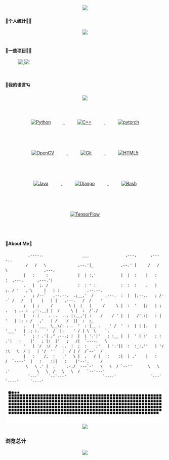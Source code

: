 <div align=center>
  <a href="[https://github.com/catchcodes/github-readme-stats](https://git.io/typing-svg)">
    <img src="https://readme-typing-svg.demolab.com?font=Noto+Serif+Simplified+Chinese&pause=1000&color=696969&width=500&lines=有言：备飨宴为高朋接风，斟琼浆替挚友洗尘。">
  </a>
</div> 


#### 💖个人统计👨‍💻

<div align='center'><img src="https://github-readme-stats.vercel.app/api?username=catchcodes&hide=contribs,prs&count_private=true&show_icons=true&theme=calm"></div>

</br>

#### 🚀一些项目🏄‍♂️

<figure class="half">  
  <a href="https://github.com/catchcodes/DIP_GUI">
      <img src="https://github-readme-stats.vercel.app/api/pin/?username=catchcodes&repo=DIP_GUI">
  </a>  
  <a href="https://github.com/catchcodes/catchcodes.github.io">
      <img src="https://github-readme-stats.vercel.app/api/pin/?username=catchcodes&repo=catchcodes.github.io">
  </a> 
</figure>

</br>

#### 💪我的语言🪐

<div align=center>
  <a href="https://github.com/catchcodes/github-readme-stats">
    <img src="https://github-readme-stats.vercel.app/api/top-langs/?username=catchcodes&layout=compact">
  </a>
</div>

</br>

<div align="center">  
  
<a href="https://www.python.org/" target="_blank">
  <img style="margin: 40px" src="https://profilinator.rishav.dev/skills-assets/python-original.svg" alt="Python" height="50" />
</a>  
    
<a href="https://www.cplusplus.com/" target="_blank">
  <img style="margin: 40px" src="https://profilinator.rishav.dev/skills-assets/cplusplus-original.svg" alt="C++" height="50" />
</a>  
  
<a href="https://pytorch.org/" target="_blank">
  <img style="margin: 40px" src="https://profilinator.rishav.dev/skills-assets/pytorch-icon.svg" alt="pytorch" height="50" />
</a> 

<a href="https://opencv.org/" target="_blank">
  <img style="margin: 40px" src="https://profilinator.rishav.dev/skills-assets/opencv-icon.svg" alt="OpenCV" height="50" />
</a>    
  
<a href="https://github.com/" target="_blank">
  <img style="margin: 40px" src="https://profilinator.rishav.dev/skills-assets/git-scm-icon.svg" alt="Git" height="50" />
</a>    
  
<a href="https://en.wikipedia.org/wiki/HTML5" target="_blank">
  <img style="margin: 40px" src="https://profilinator.rishav.dev/skills-assets/html5-original-wordmark.svg" alt="HTML5" height="50" />
</a>  

<a href="https://www.java.com/" target="_blank">
  <img style="margin: 40px" src="https://profilinator.rishav.dev/skills-assets/java-original-wordmark.svg" alt="Java" height="50" />
</a>  
  
<a href="https://www.djangoproject.com/" target="_blank">
  <img style="margin: 40px" src="https://profilinator.rishav.dev/skills-assets/django-original.svg" alt="Django" height="50" />
</a>  
  
<a href="https://www.gnu.org/software/bash/" target="_blank">
  <img style="margin: 40px" src="https://profilinator.rishav.dev/skills-assets/gnu_bash-icon.svg" alt="Bash" height="50" />
</a>   
  
<a href="https://www.tensorflow.org/" target="_blank">
  <img style="margin: 40px" src="https://profilinator.rishav.dev/skills-assets/tensorflow-icon.svg" alt="TensorFlow" height="50" />
</a>  
  
</div>

</br>

#### 🥳About Me🤗

```
          ,----..                 ___                ,---,      ,----..                                             
         /   /   \              ,--.'|_            ,--.' |     /   /   \                ,---,                       
        |   :     :             |  | :,'           |  |  :    |   :     :  ,---.      ,---.'|                       
        .   |  ;. /             :  : ' :           :  :  :    .   |  ;. / '   ,'\     |   | :            .--.--.    
        .   ; /--`   ,--.--.  .;__,'  /     ,---.  :  |  |,--..   ; /--` /   /   |    |   | |   ,---.   /  /    '   
        ;   | ;     /       \ |  |   |     /     \ |  :  '   |;   | ;   .   ; ,. :  ,--.__| |  /     \ |  :  /`./   
        |   : |    .--.  .-. |:__,'| :    /    / ' |  |   /' :|   : |   '   | |: : /   ,'   | /    /  ||  :  ;_     
        .   | '___  \__\/: . .  '  : |__ .    ' /  '  :  | | |.   | '___'   | .; :.   '  /  |.    ' / | \  \    `.  
        '   ; : .'| ," .--.; |  |  | '.'|'   ; :__ |  |  ' | :'   ; : .'|   :    |'   ; |:  |'   ;   /|  `----.   \ 
        '   | '/  :/  /  ,.  |  ;  :    ;'   | '.'||  :  :_:,''   | '/  :\   \  / |   | '/  ''   |  / | /  /`--'  / 
        |   :    /;  :   .'   \ |  ,   / |   :    :|  | ,'    |   :    /  `----'  |   :    :||   :    |'--'.     /  
         \   \ .' |  ,     .-./  ---`-'   \   \  / `--''       \   \ .'            \   \  /   \   \  /   `--'---'   
          `---`    `--`---'                `----'               `---`               `----'     `----'               
```
<div align=center>
  <img src="https://raw.githubusercontent.com/catchcodes/catchcodes/main/assets/github-contribution-grid-snake.svg">
</div>

<!-- <div align=center>
  <img src="https://metrics.lecoq.io/catchcodes?template=classic&isocalendar=1&base=header%2C%20activity%2C%20community%2C%20repositories%2C%20metadata&base.indepth=false&base.hireable=false&base.skip=false&isocalendar=false&isocalendar.duration=half-year&config.timezone=Asia%2FShanghai">
</div> -->

<div align=center>
  <a href="https://github.com/catchcodes/github-profile-trophy">
    <img src="https://github-profile-trophy.vercel.app/?username=catchcodes">
  </a>
</div>

### 浏览总计
<div align=center>
  <img src="https://count.getloli.com/get/@catchcodes?theme=rule34" />
</div>

